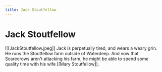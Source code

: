 ```yaml
---
title: Jack Stoutfellow
---
```

# Jack Stoutfellow
![[JackStoutfellow.jpeg]]
Jack is perpetually tired, and wears a weary grin. He runs the Stoutfellow farm outside of Waterdeep. And now that Scarecrows aren't attacking his farm, he might be able to spend some quality time with his wife [[Mary Stoutfellow]].